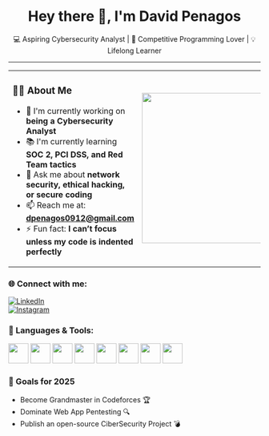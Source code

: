 <h1 align="center">Hey there 👋, I'm David Penagos</h1>
<p align="center">💻 Aspiring Cybersecurity Analyst | 🎯 Competitive Programming Lover | 💡 Lifelong Learner</p>

---
<table>
  <tr>
    <td>
      
### 👨‍💻 About Me

- 🔐 I'm currently working on **being a Cybersecurity Analyst**  
- 📚 I'm currently learning **SOC 2, PCI DSS, and Red Team tactics**  
- 💬 Ask me about **network security, ethical hacking, or secure coding**  
- 📫 Reach me at: **dpenagos0912@gmail.com**  
- ⚡ Fun fact: **I can’t focus unless my code is indented perfectly**
</td>
    <td>
      <img src="https://media2.giphy.com/media/v1.Y2lkPTc5MGI3NjExeGcxZWtvdWxucG9wZXF3ODBsZmJ2dTd5OTA0OGh3NHJxcnFpenhtNCZlcD12MV9pbnRlcm5hbF9naWZfYnlfaWQmY3Q9Zw/7NoNw4pMNTvgc/giphy.gif" width="300"/>
    </td>
  </tr>
</table>


### 🌐 Connect with me:

[![LinkedIn](https://img.shields.io/badge/LinkedIn-blue?style=for-the-badge&logo=linkedin)](https://linkedin.com/in/david-penagos-b30406246)  
[![Instagram](https://img.shields.io/badge/Instagram-E4405F?style=for-the-badge&logo=instagram&logoColor=white)](https://instagram.com/davpenagos)



### 🧰 Languages & Tools:
<p align="left">
  <img src="https://cdn.jsdelivr.net/gh/devicons/devicon/icons/cplusplus/cplusplus-original.svg" width="40" height="40"/>
  <img src="https://cdn.jsdelivr.net/gh/devicons/devicon/icons/python/python-original.svg" width="40" height="40"/>
  <img src="https://cdn.jsdelivr.net/gh/devicons/devicon/icons/mysql/mysql-original.svg" width="40" height="40"/>
  <img src="https://cdn.jsdelivr.net/gh/devicons/devicon/icons/java/java-original.svg" width="40" height="40"/>
  <img src="https://cdn.jsdelivr.net/gh/devicons/devicon/icons/javascript/javascript-original.svg" width="40" height="40"/>
  <img src="https://cdn.jsdelivr.net/gh/devicons/devicon/icons/react/react-original.svg" width="40" height="40"/>
  <img src="https://cdn.jsdelivr.net/gh/devicons/devicon/icons/mongodb/mongodb-original.svg" width="40" height="40"/>
  <img src="https://cdn.jsdelivr.net/gh/devicons/devicon/icons/linux/linux-original.svg" width="40" height="40"/>
</p>



### 🎯 Goals for 2025

- Become Grandmaster in Codeforces 🏆  
- Dominate Web App Pentesting 🔍  
- Publish an open-source CiberSecurity Project 💣



